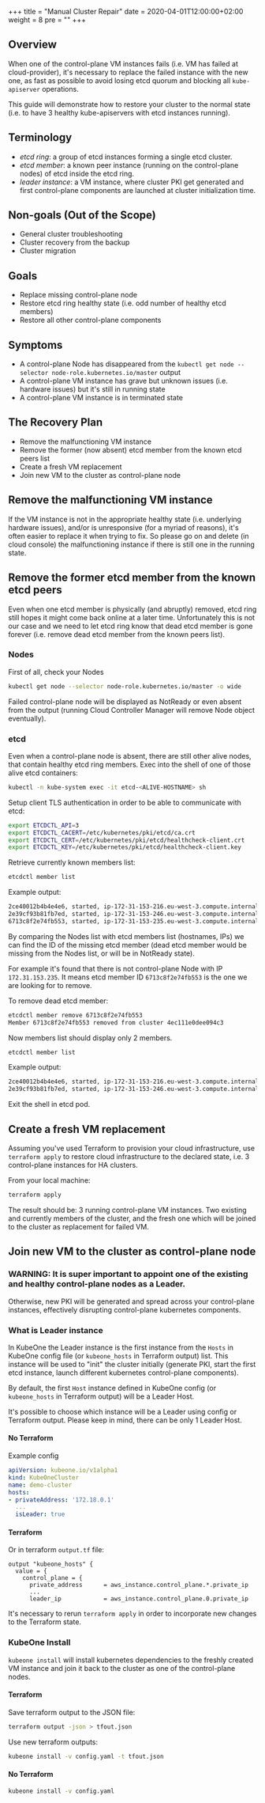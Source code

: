 +++
title = "Manual Cluster Repair"
date = 2020-04-01T12:00:00+02:00
weight = 8
pre = "<b></b>"
+++
 
## Overview
When one of the control-plane VM instances fails (i.e. VM has failed at
cloud-provider), it's necessary to replace the failed instance with the new one,
as fast as possible to avoid losing etcd quorum and blocking all
`kube-apiserver` operations.

This guide will demonstrate how to restore your cluster to the normal state
(i.e. to have 3 healthy kube-apiservers with etcd instances running).

## Terminology
* _etcd ring_: a group of etcd instances forming a single etcd cluster.
* _etcd member_: a known peer instance (running on the control-plane nodes) of
  etcd inside the etcd ring.
* _leader instance_: a VM instance, where cluster PKI get generated and first
  control-plane components are launched at cluster initialization time.

## Non-goals (Out of the Scope)
* General cluster troubleshooting
* Cluster recovery from the backup
* Cluster migration

## Goals
* Replace missing control-plane node
* Restore etcd ring healthy state (i.e. odd number of healthy etcd members)
* Restore all other control-plane components

## Symptoms
* A control-plane Node has disappeared from the `kubectl get node --selector node-role.kubernetes.io/master` output
* A control-plane VM instance has grave but unknown issues (i.e. hardware
  issues) but it's still in running state
* A control-plane VM instance is in terminated state

## The Recovery Plan
* Remove the malfunctioning VM instance
* Remove the former (now absent) etcd member from the known etcd peers list
* Create a fresh VM replacement
* Join new VM to the cluster as control-plane node

## Remove the malfunctioning VM instance
If the VM instance is not in the appropriate healthy state (i.e. underlying
hardware issues), and/or is unresponsive (for a myriad of reasons), it's often
easier to replace it when trying to fix. So please go on and delete (in cloud
console) the malfunctioning instance if there is still one in the running state.

## Remove the former etcd member from the known etcd peers
Even when one etcd member is physically (and abruptly) removed, etcd ring still
hopes it might come back online at a later time. Unfortunately this is not our
case and we need to let etcd ring know that dead etcd member is gone forever
(i.e. remove dead etcd member from the known peers list).

### Nodes
First of all, check your Nodes
```bash
kubectl get node --selector node-role.kubernetes.io/master -o wide
```

Failed control-plane node will be displayed as NotReady or even absent from the
output (running Cloud Controller Manager will remove Node object eventually).

### etcd
Even when a control-plane node is absent, there are still other alive nodes,
that contain healthy etcd ring members. Exec into the shell of one of those
alive etcd containers:
```bash
kubectl -n kube-system exec -it etcd-<ALIVE-HOSTNAME> sh
```

Setup client TLS authentication in order to be able to communicate with etcd:
```bash
export ETCDCTL_API=3
export ETCDCTL_CACERT=/etc/kubernetes/pki/etcd/ca.crt
export ETCDCTL_CERT=/etc/kubernetes/pki/etcd/healthcheck-client.crt
export ETCDCTL_KEY=/etc/kubernetes/pki/etcd/healthcheck-client.key
```

Retrieve currently known members list:
```bash
etcdctl member list
```

Example output:
```bash
2ce40012b4b4e4e6, started, ip-172-31-153-216.eu-west-3.compute.internal, https://172.31.153.216:2380, https://172.31.153.216:2379, false
2e39cf93b81fb7ed, started, ip-172-31-153-246.eu-west-3.compute.internal, https://172.31.153.246:2380, https://172.31.153.246:2379, false
6713c8f2e74fb553, started, ip-172-31-153-235.eu-west-3.compute.internal, https://172.31.153.235:2380, https://172.31.153.235:2379, false
```

By comparing the Nodes list with etcd members list (hostnames, IPs) we can find
the ID of the missing etcd member (dead etcd member would be missing from the
Nodes list, or will be in NotReady state).

For example it's found that there is not control-plane Node with IP
`172.31.153.235`. It means etcd member ID `6713c8f2e74fb553` is the one we are
looking for to remove.

To remove dead etcd member:
```bash
etcdctl member remove 6713c8f2e74fb553
Member 6713c8f2e74fb553 removed from cluster 4ec111e0dee094c3
```

Now members list should display only 2 members.
```bash
etcdctl member list
```

Example output:
```bash
2ce40012b4b4e4e6, started, ip-172-31-153-216.eu-west-3.compute.internal, https://172.31.153.216:2380, https://172.31.153.216:2379, false
2e39cf93b81fb7ed, started, ip-172-31-153-246.eu-west-3.compute.internal, https://172.31.153.246:2380, https://172.31.153.246:2379, false
```

Exit the shell in etcd pod.

## Create a fresh VM replacement
Assuming you've used Terraform to provision your cloud infrastructure, use
`terraform apply` to restore cloud infrastructure to the declared state, i.e. 3
control-plane instances for HA clusters.

From your local machine:
```bash
terraform apply
```

The result should be: 3 running control-plane VM instances. Two existing and currently members
of the cluster, and the fresh one which will be joined to the cluster as
replacement for failed VM.

## Join new VM to the cluster as control-plane node

### WARNING: It is super important to appoint one of the existing and healthy control-plane nodes as a Leader.
Otherwise, new PKI will be generated and spread across your control-plane
instances, effectively disrupting control-plane kubernetes components.

### What is Leader instance
In KubeOne the Leader instance is the first instance from the `Hosts` in KubeOne
config file (or `kubeone_hosts` in Terraform output) list. This instance will be
used to "init" the cluster initially (generate PKI, start the first etcd
instance, launch different kubernetes control-plane components).

By default, the first `Host` instance defined in KubeOne config (or
`kubeone_hosts` in Terraform output) will be a Leader Host.

It's possible to choose which instance will be a Leader using config or
Terraform output. Please keep in mind, there can be only 1 Leader Host.

#### No Terraform
Example config
```yaml
apiVersion: kubeone.io/v1alpha1
kind: KubeOneCluster
name: demo-cluster
hosts:
- privateAddress: '172.18.0.1'
  ...
  isLeader: true
```

#### Terraform
Or in terraform `output.tf` file:
```
output "kubeone_hosts" {
  value = {
    control_plane = {
      private_address      = aws_instance.control_plane.*.private_ip
      ...
      leader_ip            = aws_instance.control_plane.0.private_ip
```

It's necessary to rerun `terraform apply` in order to incorporate new changes to
the Terraform state.

### KubeOne Install
`kubeone install` will install kubernetes dependencies to the freshly created
VM instance and join it back to the cluster as one of the control-plane nodes.

#### Terraform
Save terraform output to the JSON file:
```bash
terraform output -json > tfout.json
```

Use new terraform outputs:
```bash
kubeone install -v config.yaml -t tfout.json
```

#### No Terraform
```bash
kubeone install -v config.yaml
```
